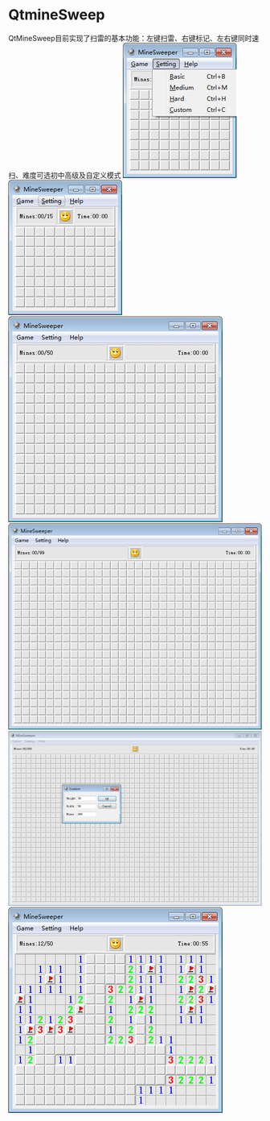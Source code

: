 # QtmineSweep
QtMineSweep目前实现了扫雷的基本功能：左键扫雷、右键标记、左右键同时速扫、难度可选初中高级及自定义模式
![](https://github.com//abaisheng/QtMineSweep/raw/master/pic/setting.png)
![](https://github.com//abaisheng/QtMineSweep/raw/master/pic/basic.png)
![](https://github.com//abaisheng/QtMineSweep/raw/master/pic/medium.png)
![](https://github.com//abaisheng/QtMineSweep/raw/master/pic/hard.png)
![](https://github.com//abaisheng/QtMineSweep/raw/master/pic/custom.png)
![](https://github.com//abaisheng/QtMineSweep/raw/master/pic/medium_play.png)
